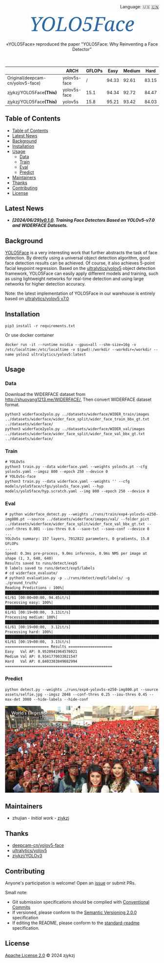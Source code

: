 <div align="right">
  Language:
    🇺🇸
  <a title="Chinese" href="./README.zh-CN.md">🇨🇳</a>
</div>

<div align="center"><a title="" href="https://github.com/zjykzj/YOLO5Face"><img align="center" src="assets/logo/YOLO5Face.png" alt=""></a></div>

<p align="center">
  «YOLO5Face» reproduced the paper "YOLO5Face: Why Reinventing a Face Detector"
<br>
<br>
  <a href="https://github.com/RichardLitt/standard-readme"><img src="https://img.shields.io/badge/standard--readme-OK-green.svg?style=flat-square" alt=""></a>
  <a href="https://conventionalcommits.org"><img src="https://img.shields.io/badge/Conventional%20Commits-1.0.0-yellow.svg" alt=""></a>
  <a href="http://commitizen.github.io/cz-cli/"><img src="https://img.shields.io/badge/commitizen-friendly-brightgreen.svg" alt=""></a>
</p>

<!-- <style type="text/css">
.tg  {border-collapse:collapse;border-spacing:0;}
.tg td{border-color:black;border-style:solid;border-width:1px;font-family:Arial, sans-serif;font-size:14px;
  overflow:hidden;padding:10px 5px;word-break:normal;}
.tg th{border-color:black;border-style:solid;border-width:1px;font-family:Arial, sans-serif;font-size:14px;
  font-weight:normal;overflow:hidden;padding:10px 5px;word-break:normal;}
.tg .tg-zkss{background-color:#FFF;border-color:inherit;color:#333;text-align:center;vertical-align:top}
.tg .tg-vc3l{background-color:#FFF;border-color:inherit;color:#1F2328;text-align:center;vertical-align:top}
.tg .tg-c3ow{border-color:inherit;text-align:center;vertical-align:top}
.tg .tg-fr9f{background-color:#FFF;border-color:inherit;color:#333;font-weight:bold;text-align:center;vertical-align:top}
.tg .tg-jw1t{background-color:#FFF;border-color:inherit;color:#555;font-weight:bold;text-align:center;vertical-align:top}
.tg .tg-7btt{border-color:inherit;font-weight:bold;text-align:center;vertical-align:top}
.tg .tg-9y4h{background-color:#FFF;border-color:inherit;color:#1F2328;text-align:center;vertical-align:middle}
.tg .tg-y5w1{background-color:#FFF;border-color:inherit;color:#00E;font-weight:bold;text-align:center;vertical-align:top}
</style> -->
<table class="tg"><thead>
  <tr>
    <th class="tg-fr9f"></th>
    <th class="tg-fr9f">ARCH</th>
    <th class="tg-fr9f">GFLOPs</th>
    <th class="tg-jw1t">Easy</th>
    <th class="tg-7btt">Medium</th>
    <th class="tg-7btt">Hard</th>
  </tr></thead>
<tbody>
  <tr>
    <td class="tg-fr9f">Original(deepcam-cn/yolov5-face)</td>
    <td class="tg-zkss"><span style="background-color:#FFF">yolov5s-face</span></td>
    <td class="tg-zkss">/</td>
    <td class="tg-9y4h">94.33</td>
    <td class="tg-9y4h">92.61</td>
    <td class="tg-9y4h">83.15</td>
  </tr>
  <tr>
    <td class="tg-y5w1">zjykzj/YOLO5Face<span style="font-weight:700;font-style:normal">(This)</span></td>
    <td class="tg-zkss"><span style="background-color:#FFF">yolov5s-face</span></td>
    <td class="tg-vc3l">15.1</td>
    <td class="tg-9y4h">94.34</td>
    <td class="tg-c3ow">92.72</td>
    <td class="tg-c3ow">84.47</td>
  </tr>
  <tr>
    <td class="tg-y5w1">zjykzj/YOLO5Face<span style="font-weight:700;font-style:normal">(This)</span></td>
    <td class="tg-zkss"><span style="background-color:#FFF">yolov5s</span></td>
    <td class="tg-vc3l">15.8</td>
    <td class="tg-zkss">95.21</td>
    <td class="tg-vc3l">93.42</td>
    <td class="tg-vc3l">84.03</td>
  </tr>
</tbody></table>

## Table of Contents

- [Table of Contents](#table-of-contents)
- [Latest News](#latest-news)
- [Background](#background)
- [Installation](#installation)
- [Usage](#usage)
  - [Data](#data)
  - [Train](#train)
  - [Eval](#eval)
  - [Predict](#predict)
- [Maintainers](#maintainers)
- [Thanks](#thanks)
- [Contributing](#contributing)
- [License](#license)

## Latest News

* ***[2024/06/29][v0.1.0](https://github.com/zjykzj/YOLO5Face/releases/tag/v0.1.0). Training Face Detectors Based on YOLOv5-v7.0 and WIDERFACE Datasets.***

## Background

[YOLO5Face](https://arxiv.org/abs/2105.12931) is a very interesting work that further abstracts the task of face detection. By directly using a universal object detection algorithm, good face detection results can be achieved. Of course, it also achieves 5-point facial keypoint regression. Based on the [ultralytics/yolov5](https://github.com/ultralytics/yolov5) object detection framework, YOLO5Face can easily apply different models and training, such as using lightweight networks for real-time detection and using large networks for higher detection accuracy.

Note: the latest implementation of YOLO5Face in our warehouse is entirely based on [ultralytics/yolov5 v7.0](https://github.com/ultralytics/yolov5/releases/tag/v7.0)

## Installation

```shell
pip3 install -r requirements.txt
```

Or use docker container

```shell
docker run -it --runtime nvidia --gpus=all --shm-size=16g -v /etc/localtime:/etc/localtime -v $(pwd):/workdir --workdir=/workdir --name yolov2 ultralytics/yolov5:latest
```

## Usage

### Data

Download the WIDERFACE dataset from http://shuoyang1213.me/WIDERFACE/, Then convert WIDERFACE dataset format.

```shell
python3 widerface2yolo.py ../datasets/widerface/WIDER_train/images ../datasets/widerface/wider_face_split/wider_face_train_bbx_gt.txt ../datasets/widerface/
python3 widerface2yolo.py ../datasets/widerface/WIDER_val/images ../datasets/widerface/wider_face_split/wider_face_val_bbx_gt.txt ../datasets/widerface/
```

### Train

```shell
# YOLOv5s
python3 train.py --data widerface.yaml --weights yolov5s.pt --cfg yolov5s.yaml --imgsz 800 --epoch 250 --device 0
# YOLOv5s-face
python3 train.py --data widerface.yaml --weights '' --cfg models/yolo5face/cfgs/yolov5s_face.yaml --hyp models/yolo5face/hyp.scratch.yaml --img 800 --epoch 250 --device 0
```

### Eval

```shell
# python widerface_detect.py --weights ./runs/train/exp4-yolov5s-e250-img800.pt --source ../datasets/widerface/images/val/ --folder_pict ../datasets/widerface/wider_face_split/wider_face_val_bbx_gt.txt --conf-thres 0.001 --iou-thres 0.6 --save-txt --save-conf --device 0
...
YOLOv5s summary: 157 layers, 7012822 parameters, 0 gradients, 15.8 GFLOPs
...
Speed: 0.3ms pre-process, 9.0ms inference, 0.9ms NMS per image at shape (1, 3, 640, 640)
Results saved to runs/detect/exp5
0 labels saved to runs/detect/exp5/labels
# cd widerface_evaluate/
# python3 evaluation.py -p ../runs/detect/exp5/labels/ -g ./ground_truth/
Reading Predictions : 100%|█████████████████████████████████████████████████████████████████████████████████████████████████████████| 61/61 [00:00<00:00, 94.45it/s]
Processing easy: 100%|██████████████████████████████████████████████████████████████████████████████████████████████████████████████| 61/61 [00:19<00:00,  3.13it/s]
Processing medium: 100%|████████████████████████████████████████████████████████████████████████████████████████████████████████████| 61/61 [00:19<00:00,  3.12it/s]
Processing hard: 100%|██████████████████████████████████████████████████████████████████████████████████████████████████████████████| 61/61 [00:19<00:00,  3.13it/s]
==================== Results ====================
Easy   Val AP: 0.9520941964576021
Medium Val AP: 0.9341770033021547
Hard   Val AP: 0.8403303849682994
=================================================
```

### Predict

```shell
python detect.py --weights ./runs/exp4-yolov5s-e250-img800.pt --source assets/selfie.jpg --imgsz 2048 --conf-thres 0.25 --iou-thres 0.45 --max-det 3000 --hide-labels --hide-conf
```

![](./assets/results/selfie.jpg)

## Maintainers

* zhujian - *Initial work* - [zjykzj](https://github.com/zjykzj)

## Thanks

* [deepcam-cn/yolov5-face](https://github.com/deepcam-cn/yolov5-face)
* [ultralytics/yolov5](https://github.com/ultralytics/yolov5)
* [zjykzj/YOLOv3](https://github.com/zjykzj/YOLOv3)

## Contributing

Anyone's participation is welcome! Open an [issue](https://github.com/zjykzj/YOLO5Face/issues) or submit PRs.

Small note:

* Git submission specifications should be complied
  with [Conventional Commits](https://www.conventionalcommits.org/en/v1.0.0-beta.4/)
* If versioned, please conform to the [Semantic Versioning 2.0.0](https://semver.org) specification
* If editing the README, please conform to the [standard-readme](https://github.com/RichardLitt/standard-readme)
  specification.

## License

[Apache License 2.0](LICENSE) © 2024 zjykzj